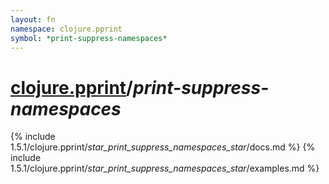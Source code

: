 ```yaml
---
layout: fn
namespace: clojure.pprint
symbol: *print-suppress-namespaces*
---
```


# [clojure.pprint](../)/*print-suppress-namespaces*

{% include 1.5.1/clojure.pprint/_star_print_suppress_namespaces_star_/docs.md %}
{% include 1.5.1/clojure.pprint/_star_print_suppress_namespaces_star_/examples.md %}

